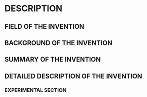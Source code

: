 # DESCRIPTION

## FIELD OF THE INVENTION

## BACKGROUND OF THE INVENTION

## SUMMARY OF THE INVENTION

## DETAILED DESCRIPTION OF THE INVENTION

### EXPERIMENTAL SECTION

